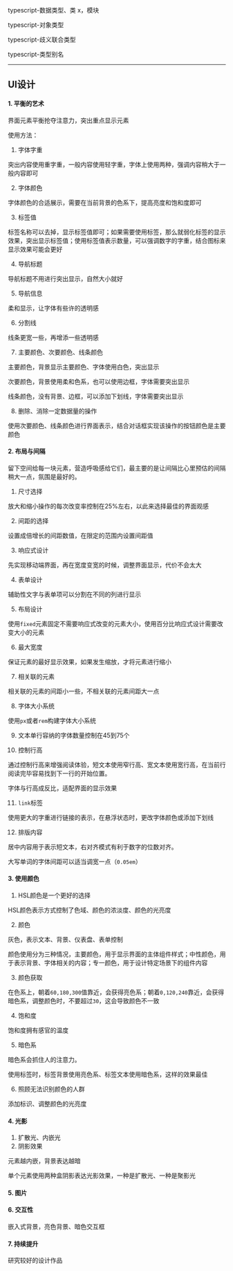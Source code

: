 typescript-数据类型、类 x，模块

typescript-对象类型

typescript-歧义联合类型

typescript-类型别名

---

## UI设计

#### 1. 平衡的艺术

界面元素平衡抢夺注意力，突出重点显示元素

使用方法：

1. 字体字重

突出内容使用重字重，一般内容使用轻字重，字体上使用两种，强调内容稍大于一般内容即可

2. 字体颜色

字体颜色的合适展示，需要在当前背景的色系下，提高亮度和饱和度即可

3. 标签值

标签名称可以去掉，显示标签值即可；如果需要使用标签，那么就弱化标签的显示效果，突出显示标签值；使用标签值表示数量，可以强调数字的字重，结合图标来显示效果可能会更好

4. 导航标题

导航标题不用进行突出显示，自然大小就好

5. 导航信息

柔和显示，让字体有些许的透明感

6. 分割线

线条更宽一些，再增添一些透明感

7. 主要颜色、次要颜色、线条颜色

主要颜色，背景显示主要颜色、字体使用白色，突出显示

次要颜色，背景使用柔和色系，也可以使用边框，字体需要突出显示

线条颜色，没有背景、边框，可以添加下划线，字体需要突出显示

8. 删除、消除一定数据量的操作

使用次要颜色、线条颜色进行界面表示，结合对话框实现该操作的按钮颜色是主要颜色

#### 2. 布局与间隔

留下空间给每一块元素，营造呼吸感给它们，最主要的是让间隔比心里预估的间隔稍大一点，氛围是最好的。

1. 尺寸选择

放大和缩小操作的每次改变率控制在25%左右，以此来选择最佳的界面观感

2. 间距的选择

设置成倍增长的间距数值，在限定的范围内设置间距值

3. 响应式设计

先实现移动端界面，再在宽度变宽的时候，调整界面显示，代价不会太大

4. 表单设计

辅助性文字与表单项可以分割在不同的列进行显示

5. 布局设计

使用`fixed`元素固定不需要响应式改变的元素大小，使用百分比响应式设计需要改变大小的元素

6. 最大宽度

保证元素的最好显示效果，如果发生缩放，才将元素进行缩小

7. 相关联的元素

相关联的元素的间距小一些，不相关联的元素间距大一点

8. 字体大小系统

使用`px`或者`rem`构建字体大小系统

9. 文本单行容纳的字体数量控制在45到75个

10. 控制行高

通过控制行高来增强阅读体验，短文本使用窄行高、宽文本使用宽行高，在当前行阅读完毕容易找到下一行的开始位置。

字体与行高成反比，适配界面的显示效果

11. `link`标签

使用更大的字重进行链接的表示，在悬浮状态时，更改字体颜色或添加下划线

12. 排版内容

居中内容用于表示短文本，右对齐模式有利于数字的位数对齐。

大写单词的字体间距可以适当调宽一点（`0.05em`）

#### 3. 使用颜色

1. HSL颜色是一个更好的选择

HSL颜色表示方式控制了色域、颜色的浓淡度、颜色的光亮度

2. 颜色

灰色，表示文本、背景、仪表盘、表单控制

颜色使用分为三种情况，主要颜色，用于显示界面的主体组件样式；中性颜色，用于表示背景、字体相关的内容；专一颜色，用于设计特定场景下的组件内容

3. 颜色获取

在色系上，朝着`60,180,300`值靠近，会获得亮色系；朝着`0,120,240`靠近，会获得暗色系，调整颜色时，不要超过`30`，这会导致颜色不一致

4. 饱和度

饱和度拥有感官的温度

5. 暗色系

暗色系会抓住人的注意力。

使用标签时，标签背景使用亮色系、标签文本使用暗色系，这样的效果最佳

6. 照顾无法识别颜色的人群

添加标识、调整颜色的光亮度

#### 4. 光影

1. 扩散光、内嵌光
2. 阴影效果

元素越内嵌，背景表达越暗

单个元素使用两种盒阴影表达光影效果，一种是扩散光、一种是聚影光

#### 5. 图片

#### 6. 交互性

嵌入式背景，亮色背景、暗色交互框

#### 7. 持续提升

研究较好的设计作品
